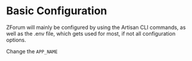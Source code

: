 # Basic Configuration

ZForum will mainly be configured by using the Artisan CLI commands, as well as the .env file, which gets used for most, if not all configuration options.

Change the `APP_NAME`